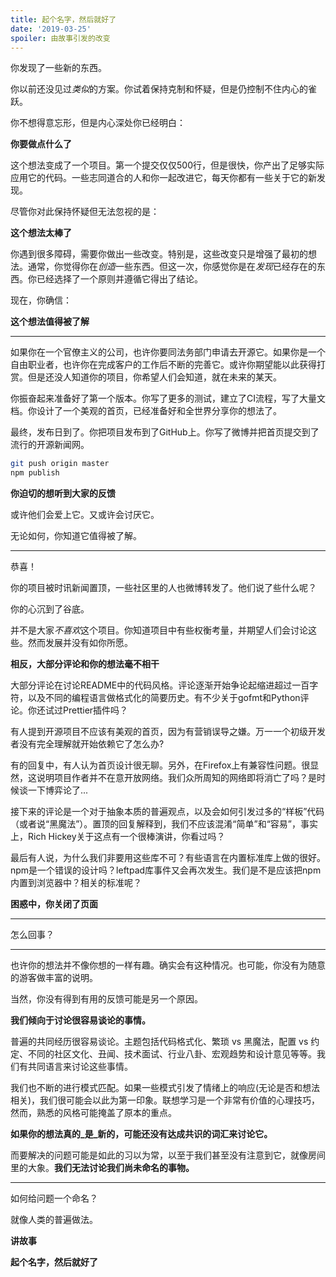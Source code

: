 ```yaml
---
title: 起个名字，然后就好了
date: '2019-03-25'
spoiler: 由故事引发的改变
---
```


你发现了一些新的东西。

你以前还没见过*类似*的方案。你试着保持克制和怀疑，但是仍控制不住内心的雀跃。

你不想得意忘形，但是内心深处你已经明白：

**你要做点什么了**

这个想法变成了一个项目。第一个提交仅仅500行，但是很快，你产出了足够实际应用它的代码。一些志同道合的人和你一起改进它，每天你都有一些关于它的新发现。

尽管你对此保持怀疑但无法忽视的是：

**这个想法太棒了**

你遇到很多障碍，需要你做出一些改变。特别是，这些改变只是增强了最初的想法。通常，你觉得你在*创造*一些东西。但这一次，你感觉你是在*发现*已经存在的东西。你已经选择了一个原则并遵循它得出了结论。

现在，你确信：

**这个想法值得被了解**

---

如果你在一个官僚主义的公司，也许你要同法务部门申请去开源它。如果你是一个自由职业者，也许你在完成客户的工作后不断的完善它。或许你期望能以此获得打赏。但是还没人知道你的项目，你希望人们会知道，就在未来的某天。

你振奋起来准备好了第一个版本。你写了更多的测试，建立了CI流程，写了大量文档。你设计了一个美观的首页，已经准备好和全世界分享你的想法了。

最终，发布日到了。你把项目发布到了GitHub上。你写了微博并把首页提交到了流行的开源新闻网。

```bash
git push origin master
npm publish
```

**你迫切的想听到大家的反馈**

或许他们会爱上它。又或许会讨厌它。

无论如何，你知道它值得被了解。

---

恭喜！

你的项目被时讯新闻置顶，一些社区里的人也微博转发了。他们说了些什么呢？

你的心沉到了谷底。

并不是大家*不喜欢*这个项目。你知道项目中有些权衡考量，并期望人们会讨论这些。然而发展并没有如你所愿。

**相反，大部分评论和你的想法毫不相干**

大部分评论在讨论README中的代码风格。评论逐渐开始争论起缩进超过一百字符，以及不同的编程语言做格式化的简要历史。有不少关于gofmt和Python评论。你还试过Prettier插件吗？

有人提到开源项目不应该有美观的首页，因为有营销误导之嫌。万一一个初级开发者没有完全理解就开始依赖它了怎么办?

有的回复中，有人认为首页设计很无聊。另外，在Firefox上有兼容性问题。很显然，这说明项目作者并不在意开放网络。我们众所周知的网络即将消亡了吗？是时候谈一下博弈论了...

接下来的评论是一个对于抽象本质的普遍观点，以及会如何引发过多的“样板”代码（或者说“黑魔法”）。置顶的回复解释到，我们不应该混淆“简单”和“容易”，事实上，Rich Hickey关于这点有一个很棒演讲，你看过吗？

最后有人说，为什么我们非要用这些库不可？有些语言在内置标准库上做的很好。npm是一个错误的设计吗？leftpad库事件又会再次发生。我们是不是应该把npm内置到浏览器中？相关的标准呢？

**困惑中，你关闭了页面**

---

怎么回事？

---

也许你的想法并不像你想的一样有趣。确实会有这种情况。也可能，你没有为随意的游客做丰富的说明。

当然，你没有得到有用的反馈可能是另一个原因。

**我们倾向于讨论很容易谈论的事情。**

普遍的共同经历很容易谈论。主题包括代码格式化、繁琐 vs 黑魔法，配置 vs 约定、不同的社区文化、丑闻、技术面试、行业八卦、宏观趋势和设计意见等等。我们有共同语言来讨论这些事情。

我们也不断的进行模式匹配。如果一些模式引发了情绪上的响应(无论是否和想法相关)，我们很可能会以此为第一印象。联想学习是一个非常有价值的心理技巧，然而，熟悉的风格可能掩盖了原本的重点。

**如果你的想法真的_是_新的，可能还没有达成共识的词汇来讨论它。**

而要解决的问题可能是如此的习以为常，以至于我们甚至没有注意到它，就像房间里的大象。**我们无法讨论我们尚未命名的事物。**


---

如何给问题一个命名？

就像人类的普遍做法。

**讲故事**

**起个名字，然后就好了**
